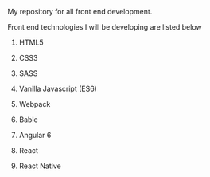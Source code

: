 My repository for all front end development.

Front end technologies I will be developing are listed below

1) HTML5

2) CSS3

3) SASS

4) Vanilla Javascript (ES6)

5) Webpack

6) Bable

7) Angular 6

8) React

9) React Native
